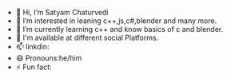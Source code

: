 - 👋 Hi, I’m Satyam Chaturvedi
- 👀 I’m interested in leaning c++,js,c#,blender and many more.
- 🌱 I’m currently learning c++ and know basics of c and blender.
- 💞️ I'm available at different social Platforms.
- 📫 linkdin: 
- 😄 Pronouns:he/him
- ⚡ Fun fact:

<!---
caffeicsatyam/caffeicsatyam is a ✨ special ✨ repository because its `README.md` (this file) appears on your GitHub profile.
You can click the Preview link to take a look at your changes.
--->
